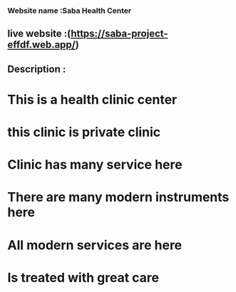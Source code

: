 ### Website name :Saba Health Center
## live website :(https://saba-project-effdf.web.app/)

## Description :
# This  is a health clinic center
# this clinic is private clinic
# Clinic has many service here
# There are many modern instruments here
# All modern services are here
# Is treated with great care

